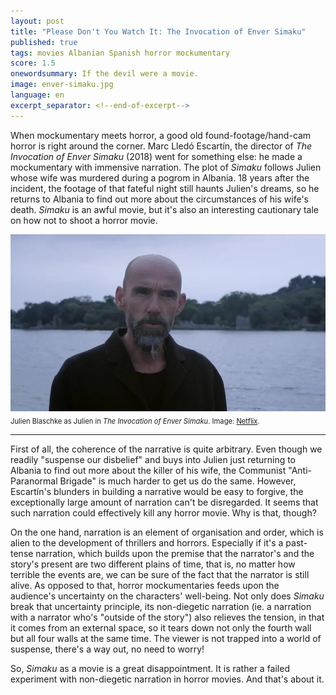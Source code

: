 ```yaml
---
layout: post
title: "Please Don't You Watch It: The Invocation of Enver Simaku"
published: true
tags: movies Albanian Spanish horror mockumentary
score: 1.5
onewordsummary: If the devil were a movie.
image: enver-simaku.jpg
language: en
excerpt_separator: <!--end-of-excerpt-->
---
```

When mockumentary meets horror, a good old found-footage/hand-cam horror is right around the corner. Marc Lledó Escartín, the director of *The Invocation of Enver Simaku* (2018) went for something else: he made a mockumentary with immensive narration. The plot of *Simaku* follows Julien whose wife was murdered during a pogrom in Albania. 18 years after the incident, the footage of that fateful night still haunts Julien's dreams, so he returns to Albania to find out more about the circumstances of his wife's death. *Simaku* is an awful movie, but it's also an interesting cautionary tale on how not to shoot a horror movie.
<!--end-of-excerpt-->
<div><img src="/assets/enver-simaku.jpg"></div>

<div style="margin-block-start: 0.5em;margin-block-end: 0.5em;font-size: 80%;">Julien Blaschke as Julien in <i>The Invocation of Enver Simaku</i>. Image: <a href="https://www.netflix.com/title/81467143" target="_blank">Netflix</a>.</div>

<hr>

First of all, the coherence of the narrative is quite arbitrary. Even though we readily "suspense our disbelief" and buys into Julien just returning to Albania to find out more about the killer of his wife, the Communist "Anti-Paranormal Brigade" is much harder to get us do the same. However, Escartín's blunders in building a narrative would be easy to forgive, the exceptionally large amount of narration can't be disregarded. It seems that such narration could effectively kill any horror movie. Why is that, though?

On the one hand, narration is an element of organisation and order, which is alien to the development of thrillers and horrors. Especially if it's a past-tense narration, which builds upon the premise that the narrator's and the story's present are two different plains of time, that is, no matter how terrible the events are, we can be sure of the fact that the narrator is still alive. As opposed to that, horror mockumentaries feeds upon the audience's uncertainty on the characters' well-being. Not only does *Simaku* break that uncertainty principle, its non-diegetic narration (ie. a narration with a narrator who's "outside of the story") also relieves the tension, in that it comes from an external space, so it tears down not only the fourth wall but all four walls at the same time. The viewer is not trapped into a world of suspense, there's a way out, no need to worry!

So, *Simaku* as a movie is a great disappointment. It is rather a failed experiment with non-diegetic narration in horror movies. And that's about it.